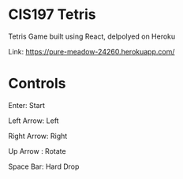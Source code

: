 # CIS197 Tetris

Tetris Game built using React, delpolyed on Heroku

Link: https://pure-meadow-24260.herokuapp.com/

# Controls

Enter: Start

Left Arrow: Left

Right Arrow: Right

Up Arrow : Rotate

Space Bar: Hard Drop


